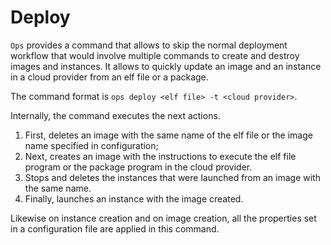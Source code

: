 Deploy
========================

`Ops` provides a command that allows to skip the normal deployment workflow that would involve multiple commands to create and destroy images and instances. It allows to quickly update an image and an instance in a cloud provider from an elf file or a package.

The command format is `ops deploy <elf file> -t <cloud provider>`.

Internally, the command executes the next actions.
1. First, deletes an image with the same name of the elf file or the image name specified in configuration;
2. Next, creates an image with the instructions to execute the elf file program or the package program in the cloud provider.
3. Stops and deletes the instances that were launched from an image with the same name.
4. Finally, launches an instance with the image created.

Likewise on instance creation and on image creation, all the properties set in a configuration file are applied in this command.
